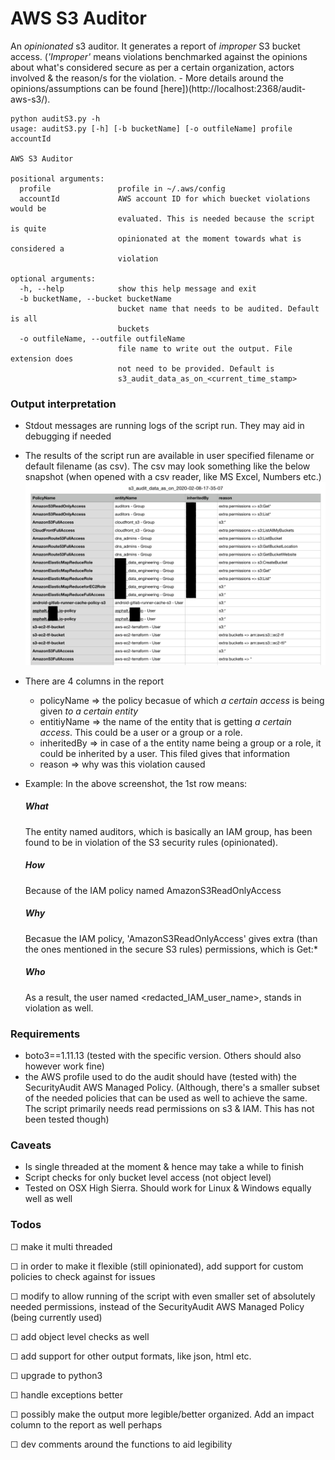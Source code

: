 # AWS S3 Auditor
An *opinionated* s3 auditor. It generates a report of *improper* S3 bucket access. (*'Improper'* means violations benchmarked against the opinions about what's considered secure as per a certain organization, actors involved & the reason/s for the violation. - More details around the opinions/assumptions can be found [here])(http://localhost:2368/audit-aws-s3/). 

    python auditS3.py -h
    usage: auditS3.py [-h] [-b bucketName] [-o outfileName] profile accountId
    
    AWS S3 Auditor
    
    positional arguments:
      profile               profile in ~/.aws/config
      accountId             AWS account ID for which buecket violations would be
                            evaluated. This is needed because the script is quite
                            opinionated at the moment towards what is considered a
                            violation
    
    optional arguments:
      -h, --help            show this help message and exit
      -b bucketName, --bucket bucketName
                            bucket name that needs to be audited. Default is all
                            buckets
      -o outfileName, --outfile outfileName
                            file name to write out the output. File extension does
                            not need to be provided. Default is
                            s3_audit_data_as_on_<current_time_stamp>

### Output interpretation
- Stdout messages are running logs of the script run. They may aid in debugging if needed
- The results of the script run are available in user specified filename or default filename (as csv). The csv may look something like the below snapshot (when opened with a csv reader, like MS Excel, Numbers etc.)
![Sample Report](/sampleReport.png?raw=true "Sample Report")

- There are 4 columns in the report
  - policyName => the policy becasue of which *a certain access* is being given *to a certain entity*
  - entitiyName => the name of the entity that is getting *a certain access*. This could be a user or a group or a role. 
  - inheritedBy => in case of a the entity name being a group or a role, it could be inherited by a user. This filed gives that information
  - reason => why was this violation caused

- Example: In the above screenshot, the 1st row means:
  ##### What
  The entity named auditors, which is basically an IAM group, has been found to be in violation of the S3 security rules (opinionated). 

  ##### How
  Because of the IAM policy named AmazonS3ReadOnlyAccess

  ##### Why
  Becasue the IAM policy, 'AmazonS3ReadOnlyAccess' gives extra (than the ones mentioned in the secure S3 rules) permissions, which is Get:*

  ##### Who
  As a result, the user named <redacted_IAM_user_name>, stands in violation as well. 


### Requirements
- boto3==1.11.13 (tested with the specific version. Others should also however work fine)
- the AWS profile used to do the audit should have (tested with) the SecurityAudit AWS Managed Policy. (Although, there's a smaller subset of the needed policies that can be used as well to achieve the same. The script primarily needs read permissions on s3 & IAM. This has not been tested though)

### Caveats
- Is single threaded at the moment & hence may take a while to finish
- Script checks for only bucket level access (not object level)
- Tested on OSX High Sierra. Should work for Linux & Windows equally well as well

### Todos
☐ make it multi threaded

☐ in order to make it flexible (still opinionated), add support for custom policies to check against for issues

☐ modify to allow running of the script with even smaller set of absolutely needed permissions, instead of the SecurityAudit AWS Managed Policy (being currently used)

☐ add object level checks as well

☐ add support for other output formats, like json, html etc.

☐ upgrade to python3

☐ handle exceptions better

☐ possibly make the output more legible/better organized. Add an impact column to the report as well perhaps

☐ dev comments around the functions to aid legibility
